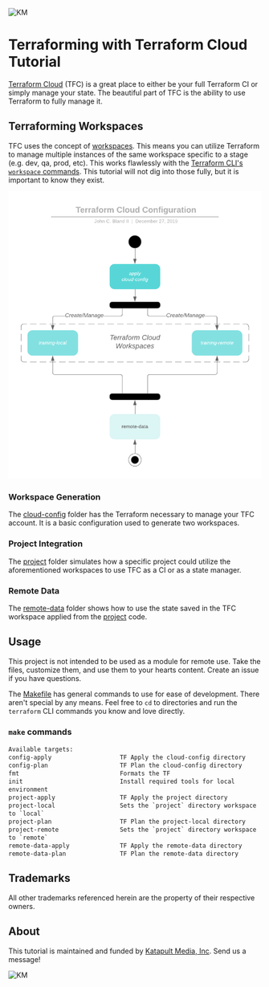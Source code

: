 ![KM](https://katapultmedia.com/wp-content/uploads/2018/04/km_color_h.jpg)

# Terraforming with Terraform Cloud Tutorial

[Terraform Cloud](https://app.terraform.io) (TFC) is a great place to either be your full Terraform CI or simply manage your state. The beautiful part of TFC is the ability to use Terraform to fully manage it.

## Terraforming Workspaces

TFC uses the concept of [workspaces](https://www.terraform.io/docs/glossary.html#workspace). This means you can utilize Terraform to manage multiple instances of the same workspace specific to a stage (e.g. dev, qa, prod, etc). This works flawlessly with the [Terraform CLI's `workspace` commands](https://www.terraform.io/docs/commands/workspace/index.html). This tutorial will not dig into those fully, but it is important to know they exist.

![structure](assets/tfc-configuration.png)

### Workspace Generation

The [cloud-config](cloud-config/README.md) folder has the Terraform necessary to manage your TFC account. It is a basic configuration used to generate two workspaces.

### Project Integration

The [project](project/README.md) folder simulates how a specific project could utilize the aforementioned workspaces to use TFC as a CI or as a state manager.

### Remote Data

The [remote-data](remote-data/README.md) folder shows how to use the state saved in the TFC workspace applied from the [project](project/) code.

## Usage

This project is not intended to be used as a module for remote use. Take the files, customize them, and use them to your hearts content. Create an issue if you have questions.

The [Makefile](Makefile) has general commands to use for ease of development. There aren't special by any means. Feel free to `cd` to directories and run the `terraform` CLI commands you know and love directly.

### `make` commands

```make
Available targets:
config-apply                   TF Apply the cloud-config directory
config-plan                    TF Plan the cloud-config directory
fmt                            Formats the TF
init                           Install required tools for local environment
project-apply                  TF Apply the project directory
project-local                  Sets the `project` directory workspace to `local`
project-plan                   TF Plan the project-local directory
project-remote                 Sets the `project` directory workspace to `remote`
remote-data-apply              TF Apply the remote-data directory
remote-data-plan               TF Plan the remote-data directory
```

## Trademarks

All other trademarks referenced herein are the property of their respective owners.

## About

This tutorial is maintained and funded by [Katapult Media, Inc](https://katapultmedia.com). Send us a message!

![KM](https://katapultmedia.com/wp-content/uploads/2018/04/km_color_h.jpg)
